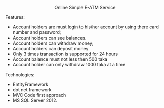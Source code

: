 <p align="center">Online Simple E-ATM Service</p>
<p>Features:</p>
<ul>
<li>Account holders are must login to his/her account by using there card number and password;</li>
<li>Account holders can see balances.</li>
<li>Account holders can withdraw money;</li>
<li>Account holders can deposit money</li>
<li>Only 3 times transaction is supported for 24 hours</li>
<li>Account balance must not less then 500 taka</li>
<li>Account holder can only withdraw 1000 taka at a time</li>
</ul>
<p>Technologies:</p>
<ul>
<li>EntityFramework</li>
<li>dot net framework</li>
<li>MVC Code first approach</li>
<li>MS SQL Server 2012.</li>
</ul>
<p><strong><br /></strong></p>
